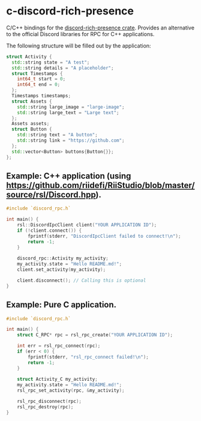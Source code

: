 # c-discord-rich-presence
C/C++ bindings for the [discord-rich-presence crate](). Provides an alternative to the official Discord libraries for RPC for C++ applications.

The following structure will be filled out by the application:
```cpp
struct Activity {
  std::string state = "A test";
  std::string details = "A placeholder";
  struct Timestamps {
    int64_t start = 0;
    int64_t end = 0;
  };
  Timestamps timestamps;
  struct Assets {
    std::string large_image = "large-image";
    std::string large_text = "Large text";
  };
  Assets assets;
  struct Button {
    std::string text = "A button";
    std::string link = "https://github.com";
  };
  std::vector<Button> buttons{Button{}};
};
```

## Example: C++ application (using https://github.com/riidefi/RiiStudio/blob/master/source/rsl/Discord.hpp).
```c
#include `discord_rpc.h`

int main() {
	rsl::DiscordIpcClient client("YOUR APPLICATION ID");
	if (!client.connect()) {
		fprintf(stderr, "DiscordIpcClient failed to connect!\n");
		return -1;
	}
	
	discord_rpc::Activity my_activity;
	my_activity.state = "Hello README.md!";
	client.set_activity(my_activity);

	client.disconnect(); // Calling this is optional
}
```


## Example: Pure C application.
```cpp
#include `discord_rpc.h`

int main() {
	struct C_RPC* rpc = rsl_rpc_create("YOUR APPLICATION ID");

	int err = rsl_rpc_connect(rpc);
	if (err < 0) {
		fprintf(stderr, "rsl_rpc_connect failed!\n");
		return -1;
	}
	
	struct Activity_C my_activity;
	my_activity.state = "Hello README.md!";
	rsl_rpc_set_activity(rpc, &my_activity);

	rsl_rpc_disconnect(rpc);
	rsl_rpc_destroy(rpc);
}
```
